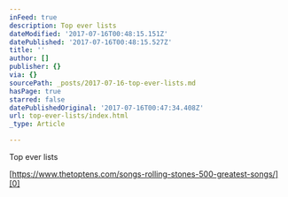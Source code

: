 ```yaml
---
inFeed: true
description: Top ever lists
dateModified: '2017-07-16T00:48:15.151Z'
datePublished: '2017-07-16T00:48:15.527Z'
title: ''
author: []
publisher: {}
via: {}
sourcePath: _posts/2017-07-16-top-ever-lists.md
hasPage: true
starred: false
datePublishedOriginal: '2017-07-16T00:47:34.408Z'
url: top-ever-lists/index.html
_type: Article

---
```

Top ever lists

[https://www.thetoptens.com/songs-rolling-stones-500-greatest-songs/][0]

[0]: https://www.thetoptens.com/songs-rolling-stones-500-greatest-songs/ "Rolling Stone top 10"